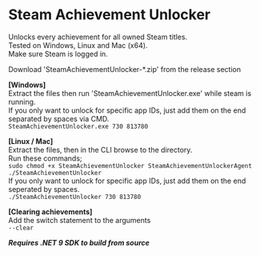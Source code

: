 # Steam Achievement Unlocker
Unlocks every achievement for all owned Steam titles.<br>
Tested on Windows, Linux and Mac (x64).<br>
Make sure Steam is logged in.<br>

Download 'SteamAchievementUnlocker-*.zip' from the release section<br>

**[Windows]**<br>
Extract the files then run 'SteamAchievementUnlocker.exe' while steam is running.<br>
If you only want to unlock for specific app IDs, just add them on the end separated by spaces via CMD.<br>
`SteamAchievementUnlocker.exe 730 813780`<br>

**[Linux / Mac]**<br>
Extract the files, then in the CLI browse to the directory.<br>
Run these commands;<br>
`sudo chmod +x SteamAchievementUnlocker SteamAchievementUnlockerAgent`<br>
`./SteamAchievementUnlocker`<br>
If you only want to unlock for specific app IDs, just add them on the end seperated by spaces.<br>
`./SteamAchievementUnlocker 730 813780`<br>

**[Clearing achievements]**<br>
Add the switch statement to the arguments<br>
`--clear`

_**Requires .NET 9 SDK to build from source**_<br>

